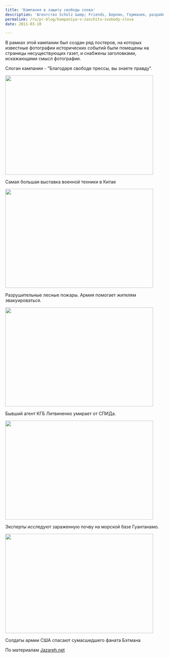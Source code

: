 ```yaml
---
title: 'Кампания в защиту свободы слова'
description: 'Агентство Scholz &amp; Friends, Берлин, Германия, разработало для Международного Общества Защиты Прав Человека кампанию посвященную проблеме свободы прессы.'
permalink: /ru/pr-blog/kampaniya-v-zaschitu-svobody-slova
date: 2011-03-10

---
```


В рамках этой кампании был создан ряд постеров, на которых известные фотографии исторических событий были помещены на страницы несуществующих газет, и снабжены заголовками, искажающими смысл фотографии.

 Слоган кампании - "Благодаря  свободе прессы, вы знаете правду".

<img src="{{ site.assets }}/upload/International-Society-for-Human-Rights-04-550x370.jpg" alt="" class="post__img" width="470" height="316">

Самая большая выставка военной техники в Китае

<img src="{{ site.assets }}/upload/International-Society-for-Human-Rights-05-550x369.jpg" alt="" class="post__img" width="470" height="315">

Разрушительные лесные пожары. Армия помогает жителям эвакуироваться.

<img src="{{ site.assets }}/upload/International-Society-for-Human-Rights-03-550x369.jpg" alt="" class="post__img" width="470" height="315">

Бывший агент КГБ Литвиненко умирает от СПИДа.

<img src="{{ site.assets }}/upload/International-Society-for-Human-Rights-02-550x369.jpg" alt="" class="post__img" width="470" height="315">

Эксперты исследуют зараженную почву на морской базе Гуантанамо.

<img src="{{ site.assets }}/upload/International-Society-for-Human-Rights-01-550x370.jpg" alt="" class="post__img" width="470" height="316">

Солдаты армии США спасают сумасшедшего фаната Бэтмана

По материалам <a href="https://jazarah.net/blog/thanks-to-press-freedom-you-know-better/">Jazareh.net</a>

